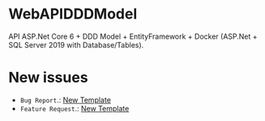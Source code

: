 # WebAPIDDDModel

API ASP.Net Core 6 + DDD Model + EntityFramework + Docker (ASP.Net + SQL Server 2019 with Database/Tables).

# New issues

- `Bug Report`.: [New Template](https://github.com/LeonardoCavi/WebAPIDDDModel/blob/main/.github/ISSUE_TEMPLATE/bug_report.md)
- `Feature Request`.: [New Template](https://github.com/LeonardoCavi/WebAPIDDDModel/blob/main/.github/ISSUE_TEMPLATE/feature_request.md)
